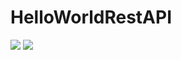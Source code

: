 # HelloWorldRestAPI

![](https://pbs.twimg.com/media/Fw3JHvEWIAYEBGQ?format=png&name=900x900)
![](https://pbs.twimg.com/media/Fw3JKNqX0AY45Td?format=png&name=900x900)
